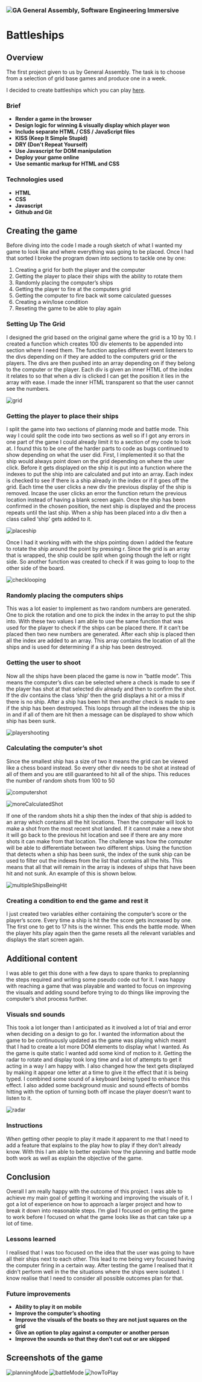 ### ![GA](https://cloud.githubusercontent.com/assets/40461/8183776/469f976e-1432-11e5-8199-6ac91363302b.png) General Assembly, Software Engineering Immersive
# Battleships

## Overview
The first project given to us by General Assembly. The task is to choose from a selection of grid base games and produce one in a week.


I decided to create battleships which you can play [here](https://chrisw00d1.github.io/battleships/).

### Brief
- **Render a game in the browser**
- **Design logic for winning & visually display which player won**
- **Include separate HTML / CSS / JavaScript files**
- **KISS (Keep It Simple Stupid)** 
- **DRY (Don't Repeat Yourself)**
- **Use Javascript for DOM manipulation**
- **Deploy your game online**
- **Use semantic markup for HTML and CSS**

### Technologies used
- **HTML**
- **CSS**
- **Javascript**
- **Github and Git**

## Creating the game

Before diving into the code I made a rough sketch of what I wanted my game to look like and where everything was going to be placed.
Once I had that sorted I broke the program down into sections to tackle one by one:

1. Creating a grid for both the player and the computer
2. Getting the player to place their ships with the ability to rotate them
3. Randomly placing the computer’s ships
4. Getting the player to fire at the computers grid
5. Getting the computer to fire back wit some calculated guesses
6. Creating a win/lose condition
7. Reseting the game to be able to play again

### Setting Up The Grid

I designed the grid based on the original game where the grid is a 10 by 10.  I created a function which creates 100 div elements to be appended into section where I need them. The function applies different event listeners to the divs depending on if they are added to the computers grid or the players. The divs are then pushed into an array depending on if they belong to the computer or the player.  Each div is given an inner HTML of the index it relates to so that when a div is clicked I can get the position it lies in the array with ease. I made the inner HTML transparent so that the user cannot see the numbers.

![grid](/images/readmeImages/screenshot1.png)

### Getting the player to place their ships

I split the game into two sections of planning mode and battle mode. This way I could split the code into two sections as well so if I got any errors in one part of the game I could already limit it to a section of my code to look at. I found this to be one of the harder parts to code as bugs continued to show depending on what the user did. First, I implemented it so that the ship would always point down on the grid depending on where the user click. Before it gets displayed on the ship it is put into a function where the indexes to put the ship into are calculated and put into an array. Each index is checked to see if there is a ship already in the index or if it goes off the grid. Each time the user clicks a new div the previous display of the ship is removed. Incase the user clicks an error the function return the previous location instead of having a blank screen again.  Once the ship has been confirmed in the chosen position, the next ship is displayed and the process repeats until the last ship. When a ship has been placed into a div then a class called ‘ship’ gets added to it.

![placeship](/images/readmeImages/screenshot2.png)

Once I had it working with with the ships pointing down I added the feature to rotate the ship around the point by pressing r. Since the grid is an array that is wrapped, the ship could be split when going though the left or right side. So another function was created to check if it was going to loop to the other side of the board.

![checklooping](/images/readmeImages/screenshot3.png)

### Randomly placing the computers ships

This was a lot easier to implement as two random numbers are generated. One to pick the rotation and one to pick the index in the array to put the ship into. With these two values I am able to use the same function that was used for the player to check if the ships can be placed there. If it can’t be placed then two new numbers are generated. After each ship is placed then all the index are added to an array. This array contains the location of all the ships and is used for determining if a ship has been destroyed.

### Getting the user to shoot

Now all the ships have been placed the game is now in “battle mode”. This means the computer’s divs can be selected where a check is made to see if the player has shot at that selected div already and then to confirm the shot. If the div contains the class ‘ship’ then the grid displays a hit or a miss if there is no ship. After a ship has been hit then another check is made to see if the ship has been destroyed. This loops through all the indexes the ship is in and if all of them are hit then a message can be displayed to show which ship has been sunk.

![playershooting](/images/readmeImages/screenshot4.png)

### Calculating the computer’s shot

Since the smallest  ship has a size of two it means the grid can be viewed like a chess board instead. So every other div needs to be shot at instead of all of them and you are still guaranteed to hit all of the ships. This reduces the number of random shots from 100 to 50

![computershot](/images/readmeImages/screenshot5.png)

![moreCalculatedShot](/images/readmeImages/screenshot6.png)

If one of the random shots hit a ship then the index of that ship is added to an array which contains all the hit locations. Then the computer will look to make a shot from the most recent shot landed. If it cannot make a new shot it will go back to the previous hit location and see if there are any more shots it can make from that location. The challenge was how the computer will be able to differentiate between two different ships. Using the function that detects when a ship has been sunk, the index of the sunk ship can be used to filter out the indexes from the list that contains all the hits. This means that all that will remain in the array is indexes of ships that have been hit and not sunk.  An example of this is shown below.

![multipleShipsBeingHit](/images/readmeImages/screenshot7.png)

### Creating a condition to end the game and rest it

I just created two variables either containing the computer’s score or the player’s score. Every time a ship is hit the the score gets increased by one. The first one to get to 17 hits is the winner. This ends the battle mode. When the player hits play again then the game resets all the relevant variables and displays the start screen again.

## Additional content

I was able to get this done with a few days to spare thanks to preplanning the steps required and writing some pseudo code out for it. I was happy with reaching a game that was playable and wanted to focus on improving the visuals and adding sound before trying to do things like improving the computer’s shot process further.

### Visuals snd sounds

This took a lot longer than I anticipated as it involved a lot of trial and error when deciding on a design to go for. I wanted the information about the game to be continuously updated as the game was playing which meant that I had to create a lot more DOM elements to display what I wanted. As the game is quite static I wanted add some kind of motion to it. Getting the radar to rotate and display took long time and a lot of attempts to get it acting in a way I am happy with. I also changed how the text gets displayed by making it appear one letter at a time to give it the effect that it is being typed. 
I combined some sound of a keyboard being typed to enhance this effect. I also added some background music and sound effects of bombs hitting with the option of turning both off incase the player doesn’t want to listen to it.

![radar](/images/readmeImages/screenshot8.png)

### Instructions

When getting other people to play it made it apparent to me that I need to add a feature that explains to the play how to play if they don’t already know. With this I am able to better explain how the planning and battle mode both work as well as explain the objective of the game.

## Conclusion

Overall I am really happy with the outcome of this project. I was able to achieve my main goal of getting it working and improving the visuals of it. I got a lot of experience on how to approach a larger project and how to break it down into reasonable steps. I’m glad I focused on getting the game to work before I focused on what the game looks like as that can take up a lot of time.

### Lessons learned

I realised that I was too focused on the idea that the user was going to have all their ships next to each other. This lead to me being very focused having the computer firing in a certain way. After testing the game I realised that it didn't perform well in the 
the situations where the ships were isolated. I know realise that I need to consider all possible outcomes plan for that.

### Future improvements

- **Ability to play it on mobile**
- **Improve the computer’s shooting**
- **Improve the visuals of the boats so they are not just squares on the grid**
- **Give an option to play against a computer or another person**
- **Improve the sounds so that they don’t cut out or are skipped**

## Screenshots of the game

![planningMode](/images/readmeImages/screenshot9.png)
![battleMode](/images/readmeImages/screenshot10.png)
![howToPlay](/images/readmeImages/screenshot11.png)